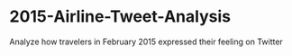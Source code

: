 # 2015-Airline-Tweet-Analysis
Analyze how travelers in February 2015 expressed their feeling on Twitter
